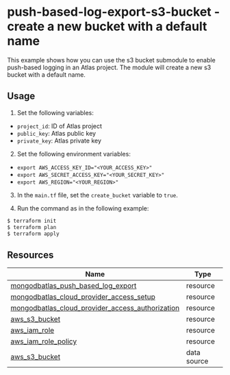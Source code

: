 # push-based-log-export-s3-bucket - create a new bucket with a default name

This example shows how you can use the s3 bucket submodule to enable push-based logging in an Atlas project. The module will create a new s3 bucket with a default name.


## Usage

1. Set the following variables: 

- `project_id`: ID of Atlas project
- `public_key`: Atlas public key
- `private_key`: Atlas private key

2. Set the following environment variables:

-  `export AWS_ACCESS_KEY_ID="<YOUR_ACCESS_KEY>"`
-  `export AWS_SECRET_ACCESS_KEY="<YOUR_SECRET_KEY>"`
-  `export AWS_REGION="<YOUR_REGION>"`

3. In the `main.tf` file, set the `create_bucket` variable to `true`.

4. Run the command as in the following example:

```bash
$ terraform init
$ terraform plan
$ terraform apply
```

## Resources

| Name | Type |
|------|------|
| [mongodbatlas_push_based_log_export](https://registry.terraform.io/providers/mongodb/mongodbatlas/latest/docs/resources/push_based_log_export) | resource |
| [mongodbatlas_cloud_provider_access_setup](https://registry.terraform.io/providers/mongodb/mongodbatlas/latest/docs/resources/cloud_provider_access#mongodbatlas_cloud_provider_access_setup) | resource |
| [mongodbatlas_cloud_provider_access_authorization](https://registry.terraform.io/providers/mongodb/mongodbatlas/latest/docs/resources/cloud_provider_access#mongodbatlas_cloud_provider_access_authorization) | resource |
| [aws_s3_bucket](https://registry.terraform.io/providers/hashicorp/aws/latest/docs/resources/s3_bucket) | resource |
| [aws_iam_role](https://registry.terraform.io/providers/hashicorp/aws/latest/docs/resources/iam_role) | resource |
| [aws_iam_role_policy](https://registry.terraform.io/providers/hashicorp/aws/latest/docs/resources/iam_role_policy) | resource |
| [aws_s3_bucket](https://registry.terraform.io/providers/hashicorp/aws/latest/docs/data-sources/s3_bucket) | data source |
